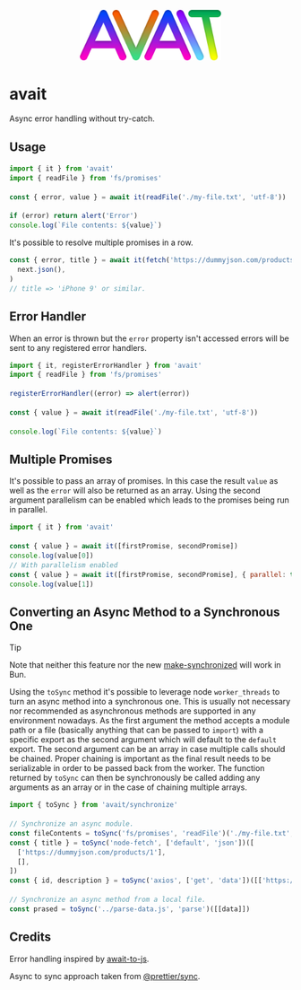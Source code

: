 <p align="center">
  <img src="https://github.com/tobua/avait/raw/main/logo.png" alt="avait" width="50%">
</p>

# avait

Async error handling without try-catch.

## Usage

```js
import { it } from 'avait'
import { readFile } from 'fs/promises'

const { error, value } = await it(readFile('./my-file.txt', 'utf-8'))

if (error) return alert('Error')
console.log(`File contents: ${value}`)
```

It's possible to resolve multiple promises in a row.

```js
const { error, title } = await it(fetch('https://dummyjson.com/products/1')).add((next) =>
  next.json(),
)
// title => 'iPhone 9' or similar.
```

## Error Handler

When an error is thrown but the `error` property isn't accessed errors will be sent to any registered error handlers.

```js
import { it, registerErrorHandler } from 'avait'
import { readFile } from 'fs/promises'

registerErrorHandler((error) => alert(error))

const { value } = await it(readFile('./my-file.txt', 'utf-8'))

console.log(`File contents: ${value}`)
```

## Multiple Promises

It's possible to pass an array of promises. In this case the result `value` as well as the `error` will also be returned as an array. Using the second argument parallelism can be enabled which leads to the promises being run in parallel.

```js
import { it } from 'avait'

const { value } = await it([firstPromise, secondPromise])
console.log(value[0])
// With parallelism enabled
const { value } = await it([firstPromise, secondPromise], { parallel: true })
console.log(value[1])
```

## Converting an Async Method to a Synchronous One

> [!TIP]
> Note that neither this feature nor the new [make-synchronized](https://github.com/fisker/make-synchronized) will work in Bun.

Using the `toSync` method it's possible to leverage node `worker_threads` to turn an async method into a synchronous one. This is usually not necessary nor recommended as asynchronous methods are supported in any environment nowadays. As the first argument the method accepts a module path or a file (basically anything that can be passed to `import`) with a specific export as the second argument which will default to the `default` export. The second argument can be an array in case multiple calls should be chained. Proper chaining is important as the final result needs to be serializable in order to be passed back from the worker. The function returned by `toSync` can then be synchronously be called adding any arguments as an array or in the case of chaining multiple arrays.

```js
import { toSync } from 'avait/synchronize'

// Synchronize an async module.
const fileContents = toSync('fs/promises', 'readFile')('./my-file.txt', 'utf-8')
const { title } = toSync('node-fetch', ['default', 'json'])([
  ['https://dummyjson.com/products/1'],
  [],
])
const { id, description } = toSync('axios', ['get', 'data'])([['https://dummyjson.com/products/1']])

// Synchronize an async method from a local file.
const prased = toSync('../parse-data.js', 'parse')([[data]])
```

## Credits

Error handling inspired by [await-to-js](https://github.com/scopsy/await-to-js).

Async to sync approach taken from [@prettier/sync](https://github.com/prettier/prettier-synchronized).

